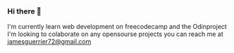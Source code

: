 ### Hi there 👋

I'm currently learn web development on freecodecamp and the Odinproject
I'm looking to colaborate on any opensourse projects
you can reach me at jamesguerrier72@gmail.com

<!--
**jamesguerrier/jamesguerrier** is a ✨ _special_ ✨ repository because its `README.md` (this file) appears on your GitHub profile.

Here are some ideas to get you started:

- 🔭 I’m currently working on ...
- 🌱 I’m currently learning ...
- 👯 I’m looking to collaborate on ...
- 🤔 I’m looking for help with ...
- 💬 Ask me about ...
- 📫 How to reach me: ...
- 😄 Pronouns: ...
- ⚡ Fun fact: ...
-->
